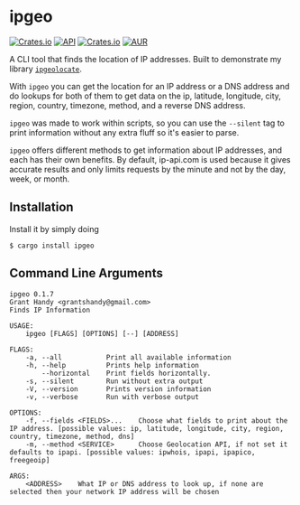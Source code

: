 # ipgeo
[![Crates.io](https://img.shields.io/crates/v/ipgeo.svg)](https://crates.io/crates/ipgeo)
[![API](https://docs.rs/ipgeo/badge.svg)](https://docs.rs/ipgeo)
[![Crates.io](https://img.shields.io/crates/d/ipgeo)](https://crates.io/crates/ipgeo)
[![AUR](https://img.shields.io/aur/version/ipgeo-git)](https://aur.archlinux.org/packages/ipgeo-git/)

A CLI tool that finds the location of IP addresses. Built to demonstrate my library [`ipgeolocate`](https://github.com/grantshandy/ipgeolocate).


With `ipgeo` you can get the location for an IP address or a DNS address and do lookups for both of them to get data on the ip, latitude, longitude, city, region, country, timezone, method, and a reverse DNS address.


`ipgeo` was made to work within scripts, so you can use the `--silent` tag to print information without any extra fluff so it's easier to parse.


`ipgeo` offers different methods to get information about IP addresses, and each has their own benefits. By default, ip-api.com is used because it gives accurate results and only limits requests by the minute and not by the day, week, or month.


## Installation
Install it by simply doing
```
$ cargo install ipgeo
```

## Command Line Arguments
```
ipgeo 0.1.7
Grant Handy <grantshandy@gmail.com>
Finds IP Information

USAGE:
    ipgeo [FLAGS] [OPTIONS] [--] [ADDRESS]

FLAGS:
    -a, --all           Print all available information
    -h, --help          Prints help information
        --horizontal    Print fields horizontally.
    -s, --silent        Run without extra output
    -V, --version       Prints version information
    -v, --verbose       Run with verbose output

OPTIONS:
    -f, --fields <FIELDS>...    Choose what fields to print about the IP address. [possible values: ip, latitude, longitude, city, region, country, timezone, method, dns]
    -m, --method <SERVICE>      Choose Geolocation API, if not set it defaults to ipapi. [possible values: ipwhois, ipapi, ipapico, freegeoip]

ARGS:
    <ADDRESS>    What IP or DNS address to look up, if none are selected then your network IP address will be chosen
```
